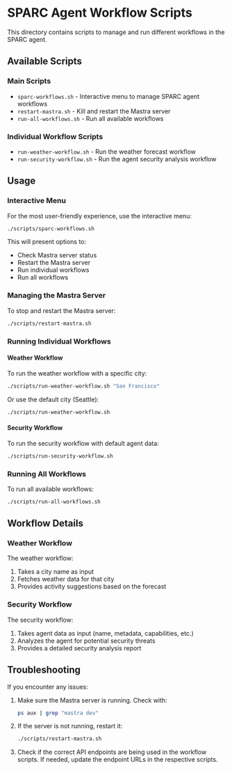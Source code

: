 # SPARC Agent Workflow Scripts

This directory contains scripts to manage and run different workflows in the SPARC agent.

## Available Scripts

### Main Scripts

- `sparc-workflows.sh` - Interactive menu to manage SPARC agent workflows
- `restart-mastra.sh` - Kill and restart the Mastra server
- `run-all-workflows.sh` - Run all available workflows

### Individual Workflow Scripts

- `run-weather-workflow.sh` - Run the weather forecast workflow
- `run-security-workflow.sh` - Run the agent security analysis workflow

## Usage

### Interactive Menu

For the most user-friendly experience, use the interactive menu:

```bash
./scripts/sparc-workflows.sh
```

This will present options to:
- Check Mastra server status
- Restart the Mastra server
- Run individual workflows
- Run all workflows

### Managing the Mastra Server

To stop and restart the Mastra server:

```bash
./scripts/restart-mastra.sh
```

### Running Individual Workflows

#### Weather Workflow

To run the weather workflow with a specific city:

```bash
./scripts/run-weather-workflow.sh "San Francisco"
```

Or use the default city (Seattle):

```bash
./scripts/run-weather-workflow.sh
```

#### Security Workflow

To run the security workflow with default agent data:

```bash
./scripts/run-security-workflow.sh
```

### Running All Workflows

To run all available workflows:

```bash
./scripts/run-all-workflows.sh
```

## Workflow Details

### Weather Workflow

The weather workflow:
1. Takes a city name as input
2. Fetches weather data for that city
3. Provides activity suggestions based on the forecast

### Security Workflow

The security workflow:
1. Takes agent data as input (name, metadata, capabilities, etc.)
2. Analyzes the agent for potential security threats
3. Provides a detailed security analysis report

## Troubleshooting

If you encounter any issues:

1. Make sure the Mastra server is running. Check with:
   ```bash
   ps aux | grep "mastra dev"
   ```

2. If the server is not running, restart it:
   ```bash
   ./scripts/restart-mastra.sh
   ```

3. Check if the correct API endpoints are being used in the workflow scripts. If needed, update the endpoint URLs in the respective scripts.